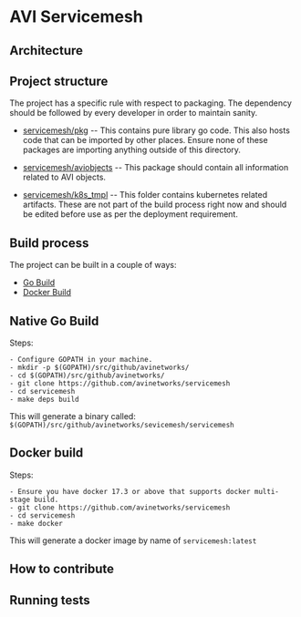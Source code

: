 # AVI Servicemesh

##  Architecture

##  Project structure

The project has a specific rule with respect to packaging. The dependency should be followed by every developer in order to maintain sanity.

- [servicemesh/pkg](https://github.com/avinetworks/servicemesh/pkg) -- This contains pure library go code. This also hosts code that can be imported by other places. Ensure none of these packages are importing anything outside of this directory.

- [servicemesh/aviobjects](https://github.com/avinetworks/servicemesh/aviobjects) -- This package should contain all information related to AVI objects.

- [servicemesh/k8s_tmpl](https://github.com/avinetworks/servicemesh/k8s_tmpl) -- This folder contains kubernetes related artifacts. These are not part of the build process right now and should be edited before use as per the deployment requirement.


##  Build process

The project can be built in a couple of ways:

- [Go Build](#native-go-build)
- [Docker Build](#docker-build)


## Native Go Build

Steps:

    - Configure GOPATH in your machine.
    - mkdir -p $(GOPATH)/src/github/avinetworks/
    - cd $(GOPATH)/src/github/avinetworks/
    - git clone https://github.com/avinetworks/servicemesh
    - cd servicemesh
    - make deps build

This will generate a binary called: `$(GOPATH)/src/github/avinetworks/sevicemesh/servicemesh`

## Docker build

Steps:

    - Ensure you have docker 17.3 or above that supports docker multi-stage build.
    - git clone https://github.com/avinetworks/servicemesh
    - cd servicemesh
    - make docker

This will generate a docker image by name of `servicemesh:latest`

## How to contribute

## Running tests
